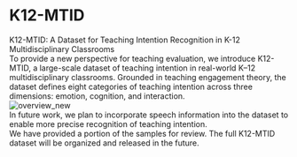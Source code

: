 # K12-MTID
K12-MTID: A Dataset for Teaching Intention Recognition in K-12 Multidisciplinary Classrooms  
To provide a new perspective for teaching evaluation, we introduce K12-MTID, a large-scale dataset of teaching intention in real-world K–12 multidisciplinary classrooms. Grounded in teaching engagement theory, the dataset defines eight categories of teaching intention across three dimensions: emotion, cognition, and interaction.  
![overview_new](https://github.com/user-attachments/assets/db2e1733-eff0-446e-8acb-f416f61fcc5e)  
In future work, we plan to incorporate speech information into the dataset to enable more precise recognition of teaching intention.  
We have provided a portion of the samples for review. The full K12-MTID dataset will be organized and released in the future.  


